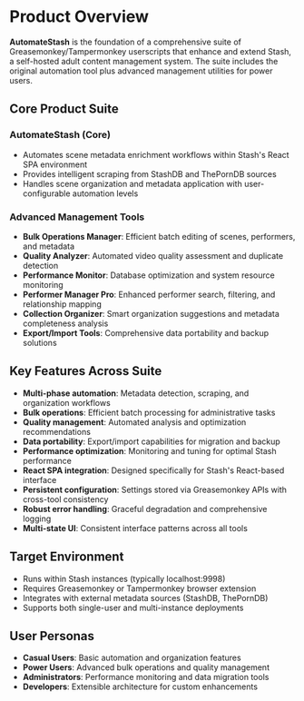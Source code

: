 # Product Overview

**AutomateStash** is the foundation of a comprehensive suite of Greasemonkey/Tampermonkey userscripts that enhance and extend Stash, a self-hosted adult content management system. The suite includes the original automation tool plus advanced management utilities for power users.

## Core Product Suite

### AutomateStash (Core)
- Automates scene metadata enrichment workflows within Stash's React SPA environment
- Provides intelligent scraping from StashDB and ThePornDB sources
- Handles scene organization and metadata application with user-configurable automation levels

### Advanced Management Tools
- **Bulk Operations Manager**: Efficient batch editing of scenes, performers, and metadata
- **Quality Analyzer**: Automated video quality assessment and duplicate detection
- **Performance Monitor**: Database optimization and system resource monitoring
- **Performer Manager Pro**: Enhanced performer search, filtering, and relationship mapping
- **Collection Organizer**: Smart organization suggestions and metadata completeness analysis
- **Export/Import Tools**: Comprehensive data portability and backup solutions

## Key Features Across Suite
- **Multi-phase automation**: Metadata detection, scraping, and organization workflows
- **Bulk operations**: Efficient batch processing for administrative tasks
- **Quality management**: Automated analysis and optimization recommendations
- **Data portability**: Export/import capabilities for migration and backup
- **Performance optimization**: Monitoring and tuning for optimal Stash performance
- **React SPA integration**: Designed specifically for Stash's React-based interface
- **Persistent configuration**: Settings stored via Greasemonkey APIs with cross-tool consistency
- **Robust error handling**: Graceful degradation and comprehensive logging
- **Multi-state UI**: Consistent interface patterns across all tools

## Target Environment
- Runs within Stash instances (typically localhost:9998)
- Requires Greasemonkey or Tampermonkey browser extension
- Integrates with external metadata sources (StashDB, ThePornDB)
- Supports both single-user and multi-instance deployments

## User Personas
- **Casual Users**: Basic automation and organization features
- **Power Users**: Advanced bulk operations and quality management
- **Administrators**: Performance monitoring and data migration tools
- **Developers**: Extensible architecture for custom enhancements